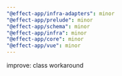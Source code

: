 ```yaml
---
"@effect-app/infra-adapters": minor
"@effect-app/prelude": minor
"@effect-app/schema": minor
"@effect-app/infra": minor
"@effect-app/core": minor
"@effect-app/vue": minor
---
```


improve: class workaround
